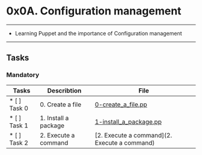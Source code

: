 # 0x0A. Configuration management

---

* Learning Puppet and the importance of Configuration management

---

## Tasks

### Mandatory 

| Tasks | Describtion | File |
| ----- | ----- | ----- |
| * [ ] Task 0 | 0. Create a file | [0-create_a_file.pp](0-create_a_file.pp) |
| * [ ] Task 1 | 1. Install a package | [1-install_a_package.pp](1-install_a_package.pp) |
| * [ ] Task 2 | 2. Execute a command | [2. Execute a command](2. Execute a command) |
